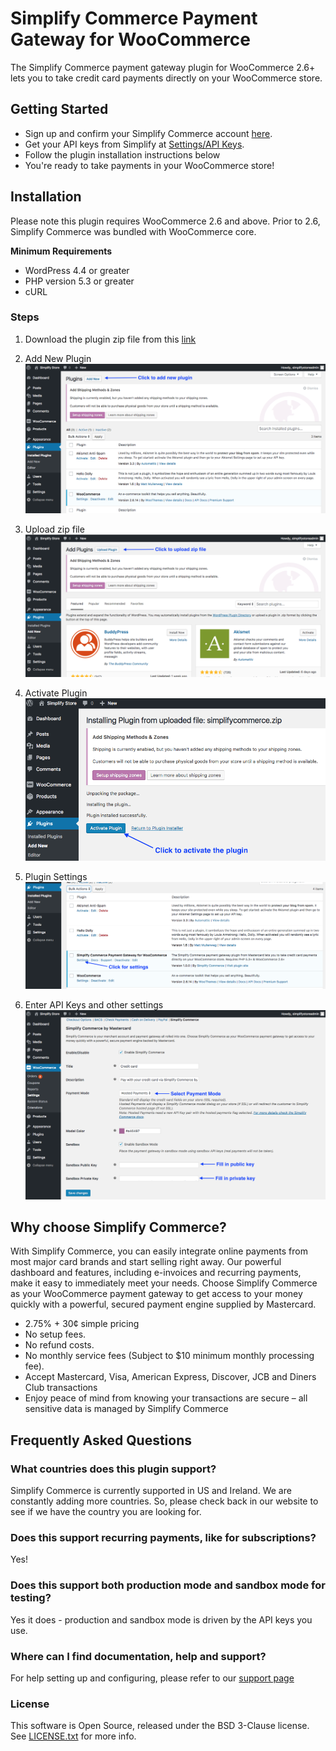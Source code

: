 # Simplify Commerce Payment Gateway for WooCommerce

The Simplify Commerce payment gateway plugin for WooCommerce 2.6+ lets you to take credit card payments directly on your WooCommerce store.

## Getting Started 

* Sign up and confirm your Simplify Commerce account [here](https://www.simplify.com/commerce/login/signup).
* Get your API keys from Simplify at [Settings/API Keys](https://www.simplify.com/commerce/login/auth#/account/apiKeys).
* Follow the plugin installation instructions below 
* You're ready to take payments in your WooCommerce store!

## Installation

Please note this plugin requires WooCommerce 2.6 and above. Prior to 2.6, Simplify Commerce was bundled with WooCommerce core.

**Minimum Requirements**

* WordPress 4.4 or greater
* PHP version 5.3 or greater
* cURL

### Steps 
1. Download the plugin zip file from this [link](https://github.com/simplifycom/woocommerce-simplify-payment-gateway-plugin/raw/master/dist/simplifycommerce.zip)

2. Add New Plugin
  ![Alt](./docs/Wordpress_AddNew_Plugin.png "Add New Plugin") 
   
3. Upload zip file
  ![Alt](./docs/Wordpress_Upload_Plugin.png "Upload zip file") 
   
4. Activate Plugin
  ![Alt](./docs/Wordpress_Activate_Plugin.png "Activate Plugin") 
   
5. Plugin Settings 
  ![Alt](./docs/SimplifyCommerce_Plugin_Settings.png "Plugin Settings") 
   
6. Enter API Keys and other settings
  ![Alt](./docs/SimplifyCommerce_Plugin_APIKeys.png "API Keys & Other Settings") 
   

## Why choose Simplify Commerce?

With Simplify Commerce, you can easily integrate online payments from most major card brands and start selling right away. Our powerful dashboard and features, including e-invoices and recurring payments, make it easy to immediately meet your needs.
Choose Simplify Commerce as your WooCommerce payment gateway to get access to your money quickly with a powerful, secured payment engine supplied by Mastercard.

* 2.75% + 30¢ simple pricing
* No setup fees.
* No refund costs.
* No monthly service fees (Subject to $10 minimum monthly processing fee).
* Accept Mastercard, Visa, American Express, Discover, JCB and Diners Club transactions
* Enjoy peace of mind from knowing your transactions are secure – all sensitive data is managed by Simplify Commerce

## Frequently Asked Questions

### What countries does this plugin support?
Simplify Commerce is currently supported in US and Ireland. We are constantly adding more countries. So, please check back in our website to see if we have the country you are looking for.

### Does this support recurring payments, like for subscriptions?
Yes!

### Does this support both production mode and sandbox mode for testing?
Yes it does - production and sandbox mode is driven by the API keys you use.

### Where can I find documentation, help and support?
For help setting up and configuring, please refer to our [support page](https://simplify.desk.com/customer/en/portal/articles/2759641-woocommerce-installation-guide)

### License
This software is Open Source, released under the BSD 3-Clause license. See [LICENSE.txt](LICENSE.txt) for more info.

